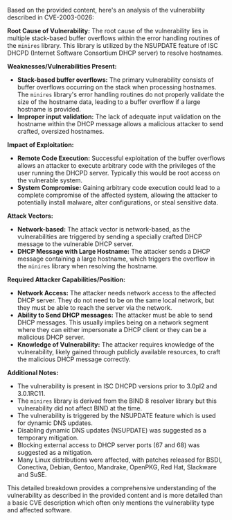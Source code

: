 Based on the provided content, here's an analysis of the vulnerability described in CVE-2003-0026:

**Root Cause of Vulnerability:**
The root cause of the vulnerability lies in multiple stack-based buffer overflows within the error handling routines of the `minires` library. This library is utilized by the NSUPDATE feature of ISC DHCPD (Internet Software Consortium DHCP server) to resolve hostnames.

**Weaknesses/Vulnerabilities Present:**
- **Stack-based buffer overflows:** The primary vulnerability consists of buffer overflows occurring on the stack when processing hostnames. The `minires` library's error handling routines do not properly validate the size of the hostname data, leading to a buffer overflow if a large hostname is provided.
- **Improper input validation:** The lack of adequate input validation on the hostname within the DHCP message allows a malicious attacker to send crafted, oversized hostnames.

**Impact of Exploitation:**
- **Remote Code Execution:** Successful exploitation of the buffer overflows allows an attacker to execute arbitrary code with the privileges of the user running the DHCPD server. Typically this would be root access on the vulnerable system.
- **System Compromise:** Gaining arbitrary code execution could lead to a complete compromise of the affected system, allowing the attacker to potentially install malware, alter configurations, or steal sensitive data.

**Attack Vectors:**
- **Network-based:** The attack vector is network-based, as the vulnerabilities are triggered by sending a specially crafted DHCP message to the vulnerable DHCP server.
- **DHCP Message with Large Hostname:** The attacker sends a DHCP message containing a large hostname, which triggers the overflow in the `minires` library when resolving the hostname.

**Required Attacker Capabilities/Position:**
- **Network Access:** The attacker needs network access to the affected DHCP server. They do not need to be on the same local network, but they must be able to reach the server via the network.
- **Ability to Send DHCP messages:** The attacker must be able to send DHCP messages. This usually implies being on a network segment where they can either impersonate a DHCP client or they can be a malicious DHCP server.
- **Knowledge of Vulnerability:** The attacker requires knowledge of the vulnerability, likely gained through publicly available resources, to craft the malicious DHCP message correctly.

**Additional Notes:**
- The vulnerability is present in ISC DHCPD versions prior to 3.0pl2 and 3.0.1RC11.
- The `minires` library is derived from the BIND 8 resolver library but this vulnerability did not affect BIND at the time.
- The vulnerability is triggered by the NSUPDATE feature which is used for dynamic DNS updates.
- Disabling dynamic DNS updates (NSUPDATE) was suggested as a temporary mitigation.
- Blocking external access to DHCP server ports (67 and 68) was suggested as a mitigation.
- Many Linux distributions were affected, with patches released for BSDI, Conectiva, Debian, Gentoo, Mandrake, OpenPKG, Red Hat, Slackware and SuSE.

This detailed breakdown provides a comprehensive understanding of the vulnerability as described in the provided content and is more detailed than a basic CVE description which often only mentions the vulnerability type and affected software.